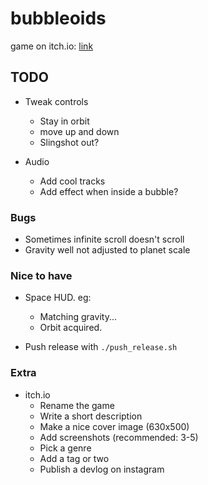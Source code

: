 # bubbleoids

game on itch.io: [link](https://thewarlock.itch.io/bubbleoids)

## TODO

- Tweak controls
  - Stay in orbit
  - move up and down
  - Slingshot out?

- Audio
  - Add cool tracks
  - Add effect when inside a bubble?

### Bugs

- Sometimes infinite scroll doesn't scroll
- Gravity well not adjusted to planet scale

### Nice to have

- Space HUD. eg:
  - Matching gravity...
  - Orbit acquired.

- Push release with `./push_release.sh`

### Extra

- itch.io
  - Rename the game
  - Write a short description
  - Make a nice cover image (630x500)
  - Add screenshots (recommended: 3-5)
  - Pick a genre
  - Add a tag or two
  - Publish a devlog on instagram
